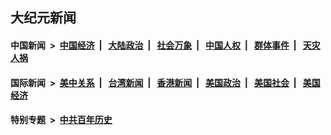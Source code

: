 ## 大纪元新闻

#### 中国新闻 &nbsp;>&nbsp; [中国经济](indexes/ncid283/README.md?09231245) &nbsp;| &nbsp; [大陆政治](indexes/ncid277/README.md?09231245) &nbsp;| &nbsp; [社会万象](indexes/ncid282/README.md?09231245) &nbsp;| &nbsp; [中国人权](indexes/ncid278/README.md?09231245) &nbsp;| &nbsp; [群体事件](indexes/ncid279/README.md?09231245) &nbsp;| &nbsp; [天灾人祸](indexes/ncid280/README.md?09231245)

#### 国际新闻 &nbsp;>&nbsp; [美中关系](indexes/nf1412576/README.md?09231245) &nbsp;| &nbsp; [台湾新闻](indexes/ncid1349361/README.md?09231245) &nbsp;| &nbsp; [香港新闻](indexes/ncid1349362/README.md?09231245) &nbsp;| &nbsp; [美国政治](indexes/ncid1078159/README.md?09231245) &nbsp;| &nbsp; [美国社会](indexes/ncid1078160/README.md?09231245) &nbsp;| &nbsp; [美国经济](indexes/ncid1078158/README.md?09231245)

#### 特别专题 &nbsp;>&nbsp; [中共百年历史](https://github.com/epoch-news/epoch-special/blob/master/README.md?09231245)  
